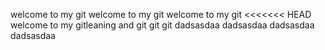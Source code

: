 welcome to my git
welcome to my git
welcome to my git
<<<<<<< HEAD
welcome to my gitleaning and git git git
dadsasdaa
dadsasdaa
dadsasdaa
dadsasdaa
